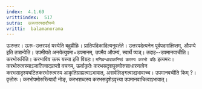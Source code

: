 ```yaml
---
index:  4.1.69
vrittiindex:  517
sutra:  ऊरूत्तरपदादौपम्ये
vritti:  balamanorama 
---
```


ऊरुत्तर। ऊरुः-उत्तरपदं यस्येति बहुव्रीहिः। प्रातिपदिकादित्यनुवर्तते। उत्तरपदेत्यनेन पूर्वपदमाक्षिप्तम्, औपम्ये इति तत्रान्वेति। उपमीयते अनयेत्युपमा=उपमानम्, उपमैव औपम्यं, स्वार्थे ष्यञ्। तदाह--उपमानवाचीति। करभोरूरिति। करभाविव ऊरू यस्या इति विग्रहः। `मणिबन्धादाकनिष्ठं करस्य करभो बहिः` इत्यमरः। करभोरुत्वस्याऽजातित्वादप्राप्तौ वचनम्, ऊर्वाकृतेः करभसदृशपुरुषोरुसाधारणत्वेन करभसादृश्यघटितकरभोरुत्वस्य आकृतिग्राह्यत्वाऽभावात्, असर्वलिङ्गत्वाद्यभावाच्च। उपमानवचीति किम् ?। वृत्तोरुः। करभोपमोरुरित्यादौ नोङ्, करभशब्दस्य करभसदृशेऽवृत्त्या उपमानवाचित्वाऽभावात्। 

